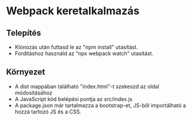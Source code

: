 # Webpack keretalkalmazás

## Telepítés

* Klónozás után futtasd le az "npm install" utasítást.
* Fordításhoz használd az "npx webpack watch" utasítást.

## Környezet

* A dist mappában található "index.html"-t szekeszd az oldal módosításához
* A JavaScript kód belépési pontja az src/index.js
* A package.json már tartalmazza a bootstrap-et, JS-ből importálható a hozzá tartozó JS és a CSS.
